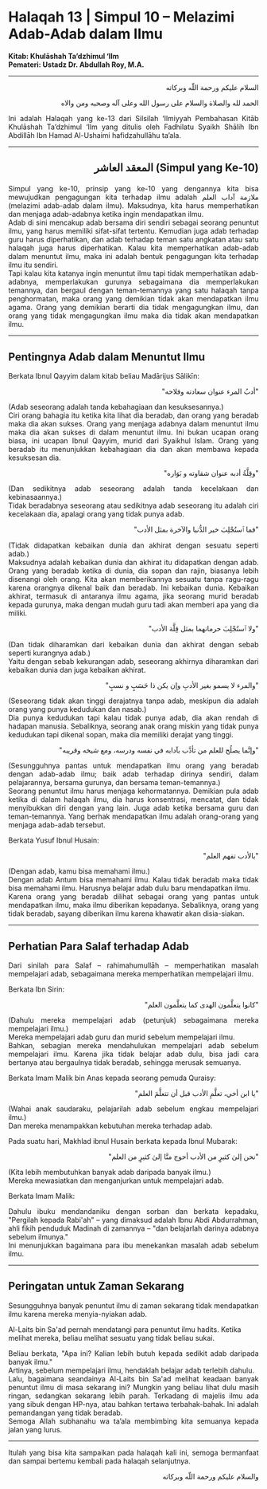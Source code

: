 # Halaqah 13 | Simpul 10 – Melazimi Adab-Adab dalam Ilmu

**Kitab: Khulāshah Ta’dzhimul ‘Ilm  
Pemateri: Ustadz Dr. Abdullah Roy, M.A.**

---

<p align="right">السلام عليكم ورحمة اللّه وبركاته</p>  
<p align="right">الحمد لله والصلاة والسلام على رسول الله وعلى آله وصحبه ومن والاه</p>  

<div align="justify">
Ini adalah Halaqah yang ke-13 dari Silsilah ‘Ilmiyyah Pembahasan Kitāb Khulāshah Ta’dzhimul ‘Ilm yang ditulis oleh Fadhilatu Syaikh Shālih Ibn Abdillāh Ibn Hamad Al-Ushaimi hafidzahullāhu ta’ala.
</div>

---

## <p align="right">المعقد العاشر (Simpul yang Ke-10)</p>

<div align="justify">
Simpul yang ke-10, prinsip yang ke-10 yang dengannya kita bisa mewujudkan pengagungan kita terhadap ilmu adalah ملازمة آداب العلم (melazimi adab-adab dalam ilmu). Maksudnya, kita harus memperhatikan dan menjaga adab-adabnya ketika ingin mendapatkan ilmu.
</div>

<div align="justify">
Adab di sini mencakup adab bersama diri sendiri sebagai seorang penuntut ilmu, yang harus memiliki sifat-sifat tertentu. Kemudian juga adab terhadap guru harus diperhatikan, dan adab terhadap teman satu angkatan atau satu halaqah juga harus diperhatikan. Kalau kita memperhatikan adab-adab dalam menuntut ilmu, maka ini adalah bentuk pengagungan kita terhadap ilmu itu sendiri.
</div>

<div align="justify">
Tapi kalau kita katanya ingin menuntut ilmu tapi tidak memperhatikan adab-adabnya, memperlakukan gurunya sebagaimana dia memperlakukan temannya, dan bergaul dengan teman-temannya yang satu halaqah tanpa penghormatan, maka orang yang demikian tidak akan mendapatkan ilmu agama. Orang yang demikian berarti dia tidak mengagungkan ilmu, dan orang yang tidak mengagungkan ilmu maka dia tidak akan mendapatkan ilmu.
</div>

---

## Pentingnya Adab dalam Menuntut Ilmu

Berkata Ibnul Qayyim dalam kitab beliau Madārijus Sālikīn:

<p align="right">"أدبُ المرء عنوان سعادته وفلاحه"</p>  
<div align="justify">(Adab seseorang adalah tanda kebahagiaan dan kesuksesannya.)</div>

<div align="justify">
Ciri orang bahagia itu ketika kita lihat dia beradab, dan orang yang beradab maka dia akan sukses. Orang yang menjaga adabnya dalam menuntut ilmu maka dia akan sukses di dalam menuntut ilmu. Ini bukan ucapan orang biasa, ini ucapan Ibnul Qayyim, murid dari Syaikhul Islam. Orang yang beradab itu menunjukkan kebahagiaan dia dan akan membawa kepada kesuksesan dia.
</div>

<p align="right">"وقِلَّةُ أدبه عنوان شقاوته و بَوَاره"</p>  
<div align="justify">(Dan sedikitnya adab seseorang adalah tanda kecelakaan dan kebinasaannya.)</div>

<div align="justify">
Tidak beradabnya seseorang atau sedikitnya adab seseorang itu adalah ciri kecelakaan dia, apalagi orang yang tidak punya adab.
</div>

<p align="right">"فما ٱستُجْلِبَ خير الدُّنيا والآخرة بمثل الأدب"</p>  
<div align="justify">(Tidak didapatkan kebaikan dunia dan akhirat dengan sesuatu seperti adab.)</div>

<div align="justify">
Maksudnya adalah kebaikan dunia dan akhirat itu didapatkan dengan adab. Orang yang beradab ketika di dunia, dia sopan dan rajin, biasanya lebih disenangi oleh orang. Kita akan memberikannya sesuatu tanpa ragu-ragu karena orangnya dikenal baik dan beradab. Ini kebaikan dunia. Kebaikan akhirat, termasuk di antaranya ilmu agama, jika seorang murid beradab kepada gurunya, maka dengan mudah guru tadi akan memberi apa yang dia miliki.
</div>

<p align="right">"ولا ٱستُجْلِبَ حرمانهما بمثل قِلَّة الأدب"</p>  
<div align="justify">(Dan tidak diharamkan dari kebaikan dunia dan akhirat dengan sebab seperti kurangnya adab.)</div>

<div align="justify">
Yaitu dengan sebab kekurangan adab, seseorang akhirnya diharamkan dari kebaikan dunia dan juga kebaikan akhirat.
</div>

<p align="right">"والمرء لا يسمو بغير الأدبِ وإن يكن ذا حَسَبٍ و نسبٍ"</p>  
<div align="justify">(Seseorang tidak akan tinggi derajatnya tanpa adab, meskipun dia adalah orang yang punya kedudukan dan nasab.)</div>

<div align="justify">
Dia punya kedudukan tapi kalau tidak punya adab, dia akan rendah di hadapan manusia. Sebaliknya, seorang anak orang miskin yang tidak punya kedudukan tapi dikenal sopan, maka dia memiliki derajat yang tinggi.
</div>

<p align="right">"وإنَّما يصلُح للعلم من تأدَّب بآدابه في نفسه ودرسه، ومع شيخه وقريبه"</p>  
<div align="justify">(Sesungguhnya pantas untuk mendapatkan ilmu orang yang beradab dengan adab-adab ilmu; baik adab terhadap dirinya sendiri, dalam pelajarannya, bersama gurunya, dan bersama teman-temannya.)</div>

<div align="justify">
Seorang penuntut ilmu harus menjaga kehormatannya. Demikian pula adab ketika di dalam halaqah ilmu, dia harus konsentrasi, mencatat, dan tidak menyibukkan diri dengan yang lain. Juga adab ketika bersama guru dan teman-temannya. Yang berhak mendapatkan ilmu adalah orang-orang yang menjaga adab-adab tersebut.
</div>

Berkata Yusuf Ibnul Husain:

<p align="right">"بالأدب تفهم العلم"</p>  
<div align="justify">(Dengan adab, kamu bisa memahami ilmu.)</div>

<div align="justify">
Dengan adab Antum bisa memahami ilmu. Kalau tidak beradab maka tidak bisa memahami ilmu. Harusnya belajar adab dulu baru mendapatkan ilmu.
</div>

<div align="justify">
Karena orang yang beradab dilihat sebagai orang yang pantas untuk mendapatkan ilmu, maka ilmu diberikan kepadanya. Sebaliknya, orang yang tidak beradab, sayang diberikan ilmu karena khawatir akan disia-siakan.
</div>

---

## Perhatian Para Salaf terhadap Adab

<div align="justify">
Dari sinilah para Salaf – rahimahumullāh – memperhatikan masalah mempelajari adab, sebagaimana mereka memperhatikan mempelajari ilmu.
</div>

Berkata Ibn Sirin:

<p align="right">"كانوا يتعلَّمون الهدى كما يتعلَّمون العلم"</p>  
<div align="justify">(Dahulu mereka mempelajari adab (petunjuk) sebagaimana mereka mempelajari ilmu.)</div>

<div align="justify">
Mereka mempelajari adab guru dan murid sebelum mempelajari ilmu.
</div>

<div align="justify">
Bahkan, sebagian mereka mendahulukan mempelajari adab sebelum mempelajari ilmu. Karena jika tidak belajar adab dulu, bisa jadi cara bertanya atau bergaulnya tidak beradab, sehingga merusak semuanya.
</div>

Berkata Imam Malik bin Anas kepada seorang pemuda Quraisy:

<p align="right">"يا ابن أخي، تعلَّمِ الأدب قبل أن تتعلَّمَ العلم"</p>  
<div align="justify">(Wahai anak saudaraku, pelajarilah adab sebelum engkau mempelajari ilmu.)</div>

<div align="justify">
Dan mereka menampakkan kebutuhan mereka terhadap adab.
</div>

Pada suatu hari, Makhlad ibnul Husain berkata kepada Ibnul Mubarak:

<p align="right">"نحن إلىٰ كثيرٍ من الأدب أحوج منَّا إلىٰ كثيرٍ من العلم"</p>  
<div align="justify">(Kita lebih membutuhkan banyak adab daripada banyak ilmu.)</div>

<div align="justify">
Mereka mewasiatkan dan menganjurkan untuk mempelajari adab.
</div>

Berkata Imam Malik:

<div align="justify">
Dahulu ibuku mendandaniku dengan sorban dan berkata kepadaku, "Pergilah kepada Rabi'ah" – yang dimaksud adalah Ibnu Abdi Abdurrahman, ahli fikih penduduk Madinah di zamannya – "dan belajarlah darinya adabnya sebelum ilmunya."
</div>

<div align="justify">
Ini menunjukkan bagaimana para ibu menekankan masalah adab sebelum ilmu.
</div>

---

## Peringatan untuk Zaman Sekarang

<div align="justify">
Sesungguhnya banyak penuntut ilmu di zaman sekarang tidak mendapatkan ilmu karena mereka menyia-nyiakan adab.
</div>

Al-Laits bin Sa'ad pernah mendatangi para penuntut ilmu hadits. Ketika melihat mereka, beliau melihat sesuatu yang tidak beliau sukai.  
<div align="justify">Beliau berkata, "Apa ini? Kalian lebih butuh kepada sedikit adab daripada banyak ilmu."</div>

<div align="justify">
Artinya, sebelum mempelajari ilmu, hendaklah belajar adab terlebih dahulu.
</div>

<div align="justify">
Lalu, bagaimana seandainya Al-Laits bin Sa'ad melihat keadaan banyak penuntut ilmu di masa sekarang ini? Mungkin yang beliau lihat dulu masih ringan, sedangkan sekarang lebih parah. Terkadang di majelis ilmu ada yang sibuk dengan HP-nya, atau bahkan tertawa terbahak-bahak. Ini adalah pemandangan yang tidak beradab.
</div>

<div align="justify">
Semoga Allah subhanahu wa ta’ala membimbing kita semuanya kepada jalan yang lurus.
</div>

---

<div align="justify">
Itulah yang bisa kita sampaikan pada halaqah kali ini, semoga bermanfaat dan sampai bertemu kembali pada halaqah selanjutnya.
</div>

<p align="right">والسلام عليكم ورحمة اللّه وبركاته</p>
